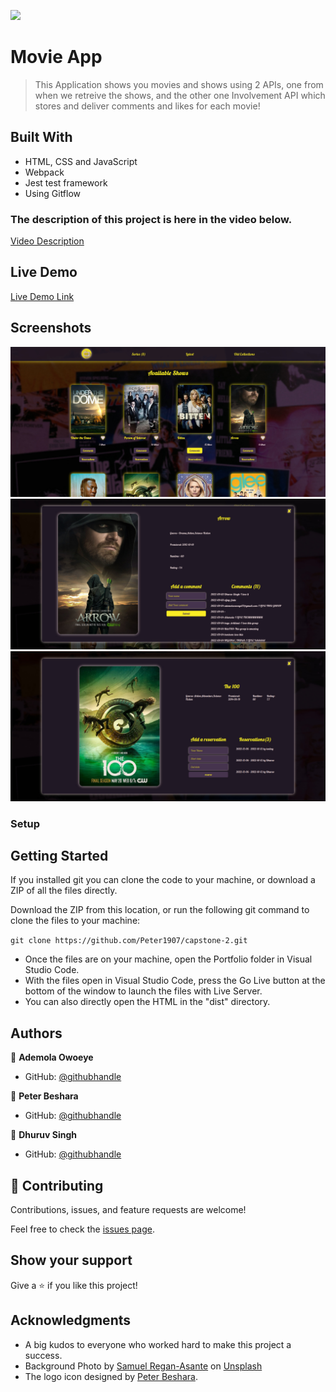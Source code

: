 ![](https://img.shields.io/badge/Microverse-blueviolet)

# Movie App

> This Application shows you movies and shows using 2 APIs, one from when we retreive the shows, and the other one Involvement API which stores and deliver comments and likes for each movie!

## Built With

- HTML, CSS and JavaScript
- Webpack
- Jest test framework
- Using Gitflow

### The description of this project is here in  the video below.
[Video Description](https://ademola-coding.github.io/Movie-App)

## Live Demo 

[Live Demo Link](https://ademola-coding.github.io/Movie-App/)

## Screenshots

![](media/c201.jpg)
![](media/c202.jpg)
![](media/c203.jpg)

### Setup

## Getting Started

If you installed git you can clone the code to your machine, or download a ZIP of all the files directly.

Download the ZIP from this location, or run the following git command to clone the files to your machine:

`git clone https://github.com/Peter1907/capstone-2.git `
- Once the files are on your machine, open the Portfolio folder in Visual Studio Code.
- With the files open in Visual Studio Code, press the Go Live button at the bottom of the window to launch the files with Live Server.
- You can also directly open the HTML in the "dist" directory.

## Authors

👤 **Ademola Owoeye**

- GitHub: [@githubhandle](https://github.com/Ademola-coding)

👤 **Peter Beshara**

- GitHub: [@githubhandle](https://github.com/Peter1907)

👤 **Dhuruv Singh**

- GitHub: [@githubhandle](https://github.com/DhuruvSingh)

## 🤝 Contributing

Contributions, issues, and feature requests are welcome!

Feel free to check the [issues page](../../issues/).

## Show your support

Give a ⭐️ if you like this project!

## Acknowledgments

- A big kudos to everyone who worked hard to make this project a success.
- Background Photo by <a href="https://unsplash.com/@fkaregan?utm_source=unsplash&utm_medium=referral&utm_content=creditCopyText">Samuel Regan-Asante</a> on <a href="https://unsplash.com/s/photos/movies?utm_source=unsplash&utm_medium=referral&utm_content=creditCopyText">Unsplash</a>
- The logo icon designed by <a href="https://github.com/Peter1907">Peter Beshara</a>.

